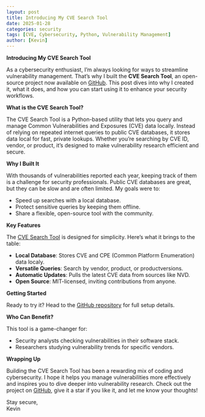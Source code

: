 ```yaml
---
layout: post
title: Introducing My CVE Search Tool
date: 2025-01-28
categories: security
tags: [CVE, Cybersecurity, Python, Vulnerability Management]
author: [Kevin]
---
```


**Introducing My CVE Search Tool**

As a cybersecurity enthusiast, I’m always looking for ways to streamline vulnerability management. That’s why I built the **CVE Search Tool**, an open-source project now available on [GitHub](https://github.com/kw-soft/cveSearch). This post dives into why I created it, what it does, and how you can start using it to enhance your security workflows.

**What is the CVE Search Tool?**

The CVE Search Tool is a Python-based utility that lets you query and manage Common Vulnerabilities and Exposures (CVE) data locally. Instead of relying on repeated internet queries to public CVE databases, it stores data local for fast, private lookups. Whether you’re searching by CVE ID, vendor, or product, it’s designed to make vulnerability research efficient and secure.

**Why I Built It**

With thousands of vulnerabilities reported each year, keeping track of them is a challenge for security professionals. Public CVE databases are great, but they can be slow and are often limited. My goals were to:
- Speed up searches with a local database.
- Protect sensitive queries by keeping them offline.
- Share a flexible, open-source tool with the community.

**Key Features**

The [CVE Search Tool](https://github.com/kw-soft/cveSearch) is designed for simplicity. Here’s what it brings to the table:

- **Local Database**: Stores CVE and CPE (Common Platform Enumeration) data localy.
- **Versatile Queries**: Search by vendor, product, or productversions.
- **Automatic Updates**: Pulls the latest CVE data from sources like NVD.
- **Open Source**: MIT-licensed, inviting contributions from anyone.

**Getting Started**

Ready to try it? Head to the [GitHub repository](https://github.com/kw-soft/cveSearch) for full setup details. 


**Who Can Benefit?**

This tool is a game-changer for:
- Security analysts checking vulnerabilities in their software stack.
- Researchers studying vulnerability trends for specific vendors.



**Wrapping Up**

Building the CVE Search Tool has been a rewarding mix of coding and cybersecurity. I hope it helps you manage vulnerabilities more effectively and inspires you to dive deeper into vulnerability research. Check out the project on [GitHub](https://github.com/kw-soft/cveSearch), give it a star if you like it, and let me know your thoughts!

Stay secure,  
Kevin